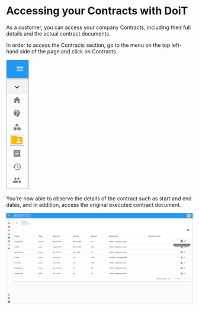 # Accessing your Contracts with DoiT

As a customer, you can access your company Contracts, including their full details and the actual contract documents. 

In order to access the Contracts section, go to the menu on the top left-hand side of the page and click on Contracts.

![](../.gitbook/assets/contracts-icon.png)

You're now able to observe the details of the contract such as start and end dates, and in addition, access the original executed contract document.

![](../.gitbook/assets/download-contract-1-.png)





